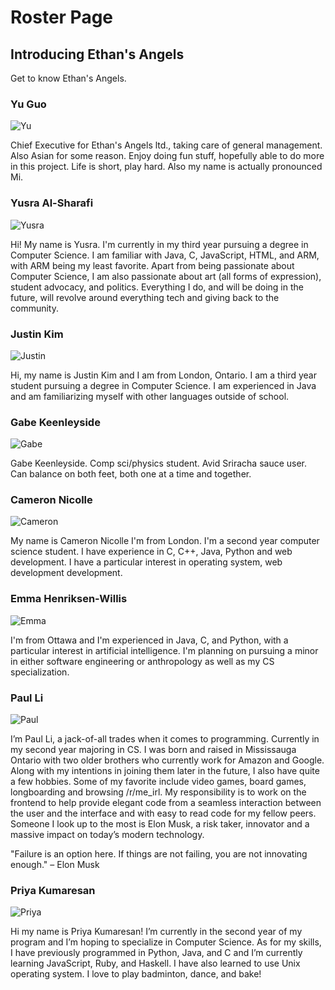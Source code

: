 # Roster Page

## Introducing Ethan's Angels
Get to know Ethan's Angels.

### Yu Guo
![Yu](assets/images/yu.jpg)

Chief Executive for Ethan's Angels ltd., taking care of general management. Also Asian for some reason. Enjoy doing fun stuff, hopefully able to do more in this project. Life is short, play hard. Also my name is actually pronounced Mi.

### Yusra Al-Sharafi
![Yusra](assets/images/yusra.jpg)

Hi! My name is Yusra. I'm currently in my third year pursuing a degree in Computer Science. I am familiar with Java, C, JavaScript, HTML, and ARM, with ARM being my least favorite. Apart from being passionate about Computer Science, I am also passionate about art (all forms of expression), student advocacy, and politics. Everything I do, and will be doing in the future, will revolve around everything tech and giving back to the community.

### Justin Kim
![Justin](assets/images/justin.jpg)

Hi, my name is Justin Kim and I am from London, Ontario. I am a third year student pursuing a degree in Computer Science. I am experienced in Java and am familiarizing myself with other languages outside of school.

### Gabe Keenleyside
![Gabe](assets/images/gabe.jpg)

Gabe Keenleyside. Comp sci/physics student. Avid Sriracha sauce user. Can balance on both feet, both one at a time and together.

### Cameron Nicolle
![Cameron](assets/images/cameron.jpg)

My name is Cameron Nicolle I'm from London. I'm a second year computer science student. I have experience in C, C++, Java, Python and web development. I have a particular interest in operating system, web development development.

### Emma Henriksen-Willis
![Emma](assets/images/emma.jpg)

I'm from Ottawa and I'm experienced in Java, C, and Python, with a particular interest in artificial intelligence. I'm planning on pursuing a minor in either software engineering or anthropology as well as my CS specialization.

### Paul Li
![Paul](assets/images/paul.jpg)

I’m Paul Li, a jack-of-all trades when it comes to programming. Currently in my second year majoring in CS. I was born and raised in Mississauga Ontario with two older brothers who currently work for Amazon and Google. Along with my intentions in joining them later in the future, I also have quite a few hobbies. Some of my favorite include video games, board games, longboarding and browsing /r/me_irl. My responsibility is to work on the frontend to help provide elegant code from a seamless interaction between the user and the interface and with easy to read code for my fellow peers. Someone I look up to the most is Elon Musk, a risk taker, innovator and a massive impact on today’s modern technology.

"Failure is an option here. If things are not failing, you are not innovating enough." – Elon Musk

### Priya Kumaresan
![Priya](assets/images/priya.jpg)

Hi my name is Priya Kumaresan! I’m currently in the second year of my program and I’m hoping to specialize in Computer Science. As for my skills, I have previously programmed in Python, Java, and C and I’m currently learning JavaScript, Ruby, and Haskell. I have also learned to use Unix operating system. I love to play badminton, dance, and bake!
